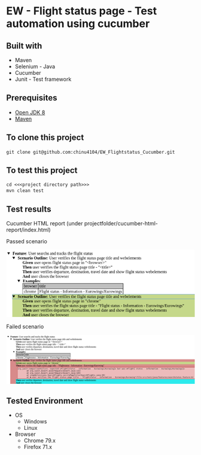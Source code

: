 # EW - Flight status page - Test automation using cucumber

## Built with
* Maven 
* Selenium - Java
* Cucumber 
* Junit - Test framework

## Prerequisites

* [Open JDK 8](https://docs.oracle.com/cd/E19182-01/821-0917/inst_jdk_javahome_t/index.html)
* [Maven](https://maven.apache.org/install.html) 

## To clone this project 
```
git clone git@github.com:chinu4104/EW_Flightstatus_Cucumber.git
```

## To test this project
```
cd <<<project directory path>>>
mvn clean test
```

## Test results
Cucumber HTML report (under projectfolder/cucumber-html-report/index.html)

Passed scenario

![Image of passed scenario](/images/Passed.png)

Failed scenario

![Image of Failed scenario](/images/Failed.png)

## Tested Environment
* OS 
  * Windows
  * Linux
* Browser
  * Chrome 79.x
  * Firefox 71.x

